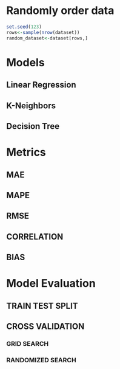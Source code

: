# Randomly order data
```R
set.seed(123)
rows<-sample(nrow(dataset))
random_dataset<-dataset[rows,]
```

# Models
## Linear Regression
## K-Neighbors
## Decision Tree

# Metrics
## MAE
## MAPE
## RMSE
## CORRELATION
## BIAS


# Model Evaluation
## TRAIN TEST SPLIT
## CROSS VALIDATION
### GRID SEARCH
### RANDOMIZED SEARCH
